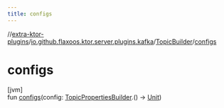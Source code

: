 ```yaml
---
title: configs
---
```


//[extra-ktor-plugins](../../../index.md)/[io.github.flaxoos.ktor.server.plugins.kafka](../index.md)/[TopicBuilder](index.md)/[configs](configs.md)

# configs

[jvm]\
fun [configs](configs.md)(config: [TopicPropertiesBuilder](../-topic-properties-builder/index.md).()
-&gt; [Unit](https://kotlinlang.org/api/latest/jvm/stdlib/kotlin/-unit/index.md))




